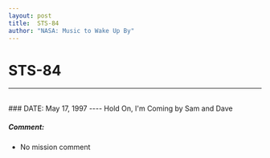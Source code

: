 ```yaml
---
layout: post
title:  STS-84
author: "NASA: Music to Wake Up By"
---
```


# STS-84
----
<br/>
### DATE: May 17, 1997
----
Hold On, I'm Coming by Sam and Dave

##### Comment:
* No mission comment
